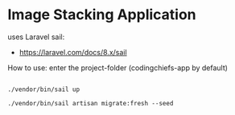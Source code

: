 # Image Stacking Application

uses Laravel sail:
* https://laravel.com/docs/8.x/sail

How to use:
 enter the project-folder (codingchiefs-app by default)
 
```angular2html

./vendor/bin/sail up

./vendor/bin/sail artisan migrate:fresh --seed

```
